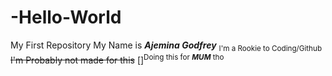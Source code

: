# -Hello-World
My First Repository
My Name is **_Ajemina Godfrey_**
<sub>I'm a Rookie to Coding/Github</sub>
~~I'm Probably not made for this~~
[]<sup>Doing this for **_MUM_** tho</sup>

